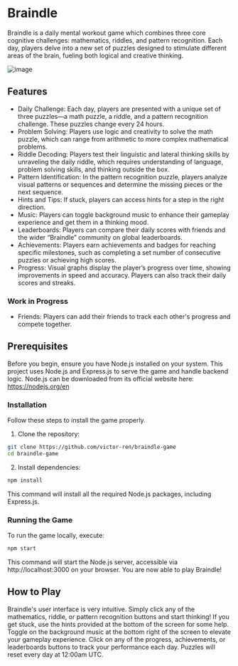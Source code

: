 # Braindle

Braindle is a daily mental workout game which combines three core cognitive challenges: mathematics, riddles, and pattern recognition. 
Each day, players delve into a new set of puzzles designed to stimulate different areas of the brain, fueling both logical and creative thinking.

![image](https://github.com/victor-ren/braindle-game/assets/74844197/6d864390-3b23-430b-8f62-cdde05a4d953)


## Features

* Daily Challenge: Each day, players are presented with a unique set of three puzzles—a math puzzle, a riddle, and a pattern recognition challenge. These puzzles change every 24 hours.
* Problem Solving: Players use logic and creativity to solve the math puzzle, which can range from arithmetic to more complex mathematical problems.
* Riddle Decoding: Players test their linguistic and lateral thinking skills by unraveling the daily riddle, which requires understanding of language, problem solving skills, and thinking outside the box.
* Pattern Identification: In the pattern recognition puzzle, players analyze visual patterns or sequences and determine the missing pieces or the next sequence.
* Hints and Tips: If stuck, players can access hints for a step in the right direction.
* Music: Players can toggle background music to enhance their gameplay experience and get them in a thinking mood.
* Leaderboards: Players can compare their daily scores with friends and the wider “Braindle” community on global leaderboards.
* Achievements: Players earn achievements and badges for reaching specific milestones, such as completing a set number of consecutive puzzles or achieving high scores.
* Progress: Visual graphs display the player’s progress over time, showing improvements in speed and accuracy. Players can also track their daily scores and streaks.

### Work in Progress

* Friends: Players can add their friends to track each other's progress and compete together.


## Prerequisites

Before you begin, ensure you have Node.js installed on your system. This project uses Node.js and Express.js to serve the game and handle backend logic.
Node.js can be downloaded from its official website here: https://nodejs.org/en

### Installation

Follow these steps to install the game properly.

1. Clone the repository:
```bash
git clone https://github.com/victor-ren/braindle-game
cd braindle-game
```

2. Install dependencies:
```bash
npm install
```

This command will install all the required Node.js packages, including Express.js.

### Running the Game

To run the game locally, execute:
```bash
npm start
```

This command will start the Node.js server, accessible via http://localhost:3000 on your browser.
You are now able to play Braindle!

## How to Play

Braindle's user interface is very intuitive. Simply click any of the mathematics, riddle, or pattern recognition buttons and start thinking! 
If you get stuck, use the hints provided at the bottom of the screen for some help. Toggle on the background music at the bottom right of the screen to elevate your gameplay experience.
Click on any of the progress, achievements, or leaderboards buttons to track your performance each day. Puzzles will reset every day at 12:00am UTC.




